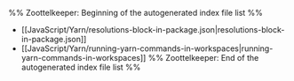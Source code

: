 %% Zoottelkeeper: Beginning of the autogenerated index file list  %%
-  [[JavaScript/Yarn/resolutions-block-in-package.json|resolutions-block-in-package.json]]
-  [[JavaScript/Yarn/running-yarn-commands-in-workspaces|running-yarn-commands-in-workspaces]]
%% Zoottelkeeper: End of the autogenerated index file list  %%
